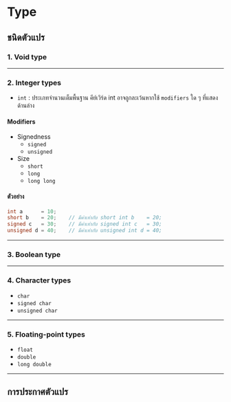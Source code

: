 # Type

## ชนิดตัวแปร
### 1. Void type
---
### 2. Integer types
- `int` : ประเภทจำนวนเต็มพื้นฐาน คีย์เวิร์ด int อาจถูกละเว้นหากใช้ `modifiers` ใด ๆ ที่แสดงด้านล่าง
#### Modifiers
- Signedness
    - `signed`
    - `unsigned`
- Size
    - `short`
    - `long`
    - `long long`

#### ตัวอย่าง
```cpp
int a      = 10;
short b    = 20;    // มีค่าเท่ากับ short int b    = 20;
signed c   = 30;    // มีค่าเท่ากับ signed int c   = 30;
unsigned d = 40;    // มีค่าเท่ากับ unsigned int d = 40;
```
---
### 3. Boolean type
---
### 4. Character types
- `char`
- `signed char`
- `unsigned char`
---
### 5. Floating-point types
- `float`
- `double`
- `long double`
---
## การประกาศตัวแปร
